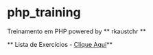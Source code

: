 # php_training
Treinamento em PHP powered by ** rkaustchr **

** Lista de Exercícios - [Clique Aqui](https://github.com/Pilastra/php_training/blob/master/Exercicios.html)**
